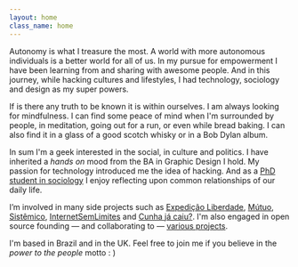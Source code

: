 ```yaml
---
layout: home
class_name: home
---
```


Autonomy is what I treasure the most. A world with more autonomous individuals is a better world for all of us. In my pursue for empowerment I have been learning from and sharing with awesome people. And in this journey, while hacking cultures and lifestyles, I had technology, sociology and design as my super powers.

If is there any truth to be known it is within ourselves. I am always looking for mindfulness. I can find some peace of mind when I'm surrounded by people, in meditation, going out for a run, or even while bread baking. I can also find it in a glass of a good scotch whisky or in a Bob Dylan album.

In sum I'm a geek interested in the social, in culture and politics. I have inherited a _hands on_ mood from the BA in Graphic Design I hold. My passion for technology introduced me the idea of hacking. And as a [PhD student in sociology](https://www.essex.ac.uk/sociology/staff/profile.aspx?ID=3456) I enjoy reflecting upon common relationships of our daily life.

I’m involved in many side projects such as [Expedição Liberdade](http://www.expedicaoliberdade.com.br), [Mútuo](https://vimeo.com/72760145), [Sistêmico](https://github.com/danielweinmann/sistemico), [InternetSemLimites](https://github.com/InternetSemLimites) and [Cunha já caiu?](http://www.cunhajacaiu.com.br). I'm also engaged in open source founding — and collaborating to — [various projects](http://github.com/cuducos/).

I'm based in Brazil and in the UK. Feel free to join me if you believe in the _power to the people_ motto : )